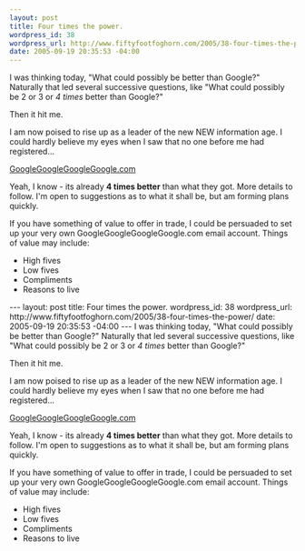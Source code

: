 ```yaml
--- 
layout: post
title: Four times the power.
wordpress_id: 38
wordpress_url: http://www.fiftyfootfoghorn.com/2005/38-four-times-the-power/
date: 2005-09-19 20:35:53 -04:00
---
```

I was thinking today, "What could possibly be better than Google?" Naturally that led several successive questions, like "What could possibly be 2 or 3 or <i>4 times</i> better than Google?"

Then it hit me.

I am now poised to rise up as a leader of the new NEW information age. I could hardly believe my eyes when I saw that no one before me had registered...

<a href="http://www.GoogleGoogleGoogleGoogle.com">GoogleGoogleGoogleGoogle.com</a>

Yeah, I know - its already <strong>4 times better</strong> than what they got. More details to follow. I'm open to suggestions as to what it shall be, but am forming plans quickly.

If you have something of value to offer in trade, I could be persuaded to set up your very own GoogleGoogleGoogleGoogle.com email account. Things of value may include:
<ul>
<li>High fives</li>
<li>Low fives</li>
<li>Compliments</li>
<li>Reasons to live</li>
</ul>
--- 
layout: post
title: Four times the power.
wordpress_id: 38
wordpress_url: http://www.fiftyfootfoghorn.com/2005/38-four-times-the-power/
date: 2005-09-19 20:35:53 -04:00
---
I was thinking today, "What could possibly be better than Google?" Naturally that led several successive questions, like "What could possibly be 2 or 3 or <i>4 times</i> better than Google?"

Then it hit me.

I am now poised to rise up as a leader of the new NEW information age. I could hardly believe my eyes when I saw that no one before me had registered...

<a href="http://www.GoogleGoogleGoogleGoogle.com">GoogleGoogleGoogleGoogle.com</a>

Yeah, I know - its already <strong>4 times better</strong> than what they got. More details to follow. I'm open to suggestions as to what it shall be, but am forming plans quickly.

If you have something of value to offer in trade, I could be persuaded to set up your very own GoogleGoogleGoogleGoogle.com email account. Things of value may include:
<ul>
<li>High fives</li>
<li>Low fives</li>
<li>Compliments</li>
<li>Reasons to live</li>
</ul>
